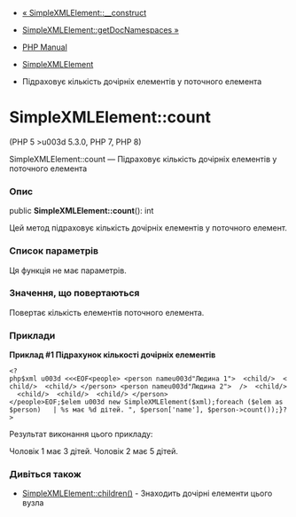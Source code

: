 - [« SimpleXMLElement::\_\_construct](simplexmlelement.construct.md)
- [SimpleXMLElement::getDocNamespaces
»](simplexmlelement.getdocnamespaces.md)

- [PHP Manual](index.md)
- [SimpleXMLElement](class.simplexmlelement.md)
- Підраховує кількість дочірніх елементів у поточного елемента

# SimpleXMLElement::count

(PHP 5 \>u003d 5.3.0, PHP 7, PHP 8)

SimpleXMLElement::count — Підраховує кількість дочірніх елементів у
поточного елемента

### Опис

public **SimpleXMLElement::count**(): int

Цей метод підраховує кількість дочірніх елементів у поточного
елемент.

### Список параметрів

Ця функція не має параметрів.

### Значення, що повертаються

Повертає кількість елементів поточного елемента.

### Приклади

**Приклад #1 Підрахунок кількості дочірніх елементів**

` <?php$xml u003d <<<EOF<people> <person nameu003d"Людина 1">  <child/>  <child/>  <child/> </person> <person nameu003d"Людина 2">  />  <child/>  <child/>  <child/>  <child/> </person></people>EOF;$elem u003d new SimpleXMLElement($xml);foreach ($elem as $person)   | %s має %d дітей.
", $person['name'], $person->count());}?> `

Результат виконання цього прикладу:

Чоловік 1 має 3 дітей.
Чоловік 2 має 5 дітей.

### Дивіться також

- [SimpleXMLElement::children()](simplexmlelement.children.md) -
Знаходить дочірні елементи цього вузла
